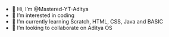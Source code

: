 - 👋 Hi, I’m @Mastered-YT-Aditya
- 👀 I’m interested in coding
- 🌱 I’m currently learning Scratch, HTML, CSS, Java and BASIC
- 💞️ I’m looking to collaborate on Aditya OS

<!---
Mastered-YT-Aditya/Mastered-YT-Aditya is a ✨ special ✨ repository because its `README.md` (this file) appears on your GitHub profile.
You can click the Preview link to take a look at your changes.
--->
